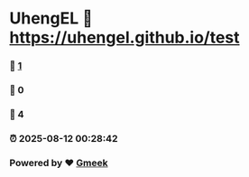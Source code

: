 # UhengEL :link: https://uhengel.github.io/test 
### :page_facing_up: [1](https://uhengel.github.io/test/tag.html) 
### :speech_balloon: 0 
### :hibiscus: 4 
### :alarm_clock: 2025-08-12 00:28:42 
### Powered by :heart: [Gmeek](https://github.com/Meekdai/Gmeek)
